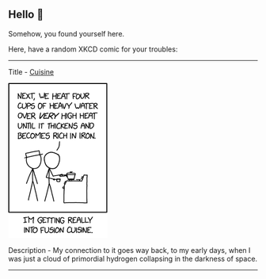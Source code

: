 ## Hello 👀

Somehow, you found yourself here.

Here, have a random XKCD comic for your troubles:

-----------------------------------

Title - [Cuisine](https://xkcd.com/2778)

![Cuisine](./random_comic.png)

Description - My connection to it goes way back, to my early days, when I was just a cloud of primordial hydrogen collapsing in the darkness of space.

-----------------------------------